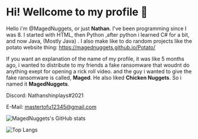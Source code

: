 # Hi! Wellcome to my profile 👋
Hello i'm @MagedNuggets, or just **Nathan**. I've been programming since I was 8.
I started with HTML, then Python ,after python i learned C# for a bit, and now Java, (Mostly Java) .
I also make like to do random projects like the potato website thing: https://magednuggets.github.io/Potato/

If you want an explanation of the name of my profile, it was like 5 months ago,  i wanted to distribute to my friends a fake ransomware that woudnt do anything exept for opening a rick roll video. and the guy i wanted to give the fake ransomware is called, **Maged**. He also liked **Chicken Nuggets**. So i named it **MagedNuggets**.

Discord: Nathanshinplays#2021

E-Mail: mastertofu12345@gmail.com

![MagedNuggets's GitHub stats](https://github-readme-stats.vercel.app/api?username=MagedNuggets&show_icons=true&theme=vision-friendly-dark)

![Top Langs](https://github-readme-stats.vercel.app/api/top-langs/?username=MagedNuggets&theme=vision-friendly-dark)
